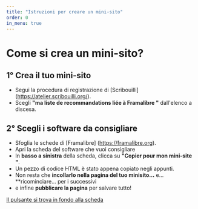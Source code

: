 ```yaml
---
title: "Istruzioni per creare un mini-sito"
order: 0
in_menu: true
---
```

# Come si crea un mini-sito?

## 1° Crea il tuo mini-sito

- Segui la procedura di registrazione di [Scribouilli] (https://atelier.scribouilli.org/).
- Scegli **"ma liste de recommandations liée à Framalibre "** dall'elenco a discesa.

## 2° Scegli i software da consigliare
- Sfoglia le schede di [Framalibre] (https://framalibre.org).
- Apri la scheda del software che vuoi consigliare
- In **basso a sinistra** della scheda, clicca su **"Copier pour mon mini-site "**.
- Un pezzo di codice HTML è stato appena copiato negli appunti.
- Non resta che **incollarlo nella pagina del tuo minisito...** 
e... **ricominciare...  per i successivi 
- e infine **pubblicare la pagina** per salvare tutto!


[Il pulsante si trova in fondo alla scheda](https://framalibre.org/images/capture_bouton_copier_minisite.png) 